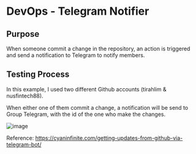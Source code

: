 # DevOps - Telegram Notifier

## Purpose

When someone commit a change in the repository, an action is triggered and send a notification to Telegram to notify members.



## Testing Process

In this example, I used two different Github accounts (tirahlim & nusfintech88).

When either one of them commit a change, a notification will be send to Group Telegram, with the id of the one who make the changes.

![image](https://user-images.githubusercontent.com/107233218/205590027-0a2b16ef-4385-41ea-af33-4d897eda57b8.png)



Reference: https://cyaninfinite.com/getting-updates-from-github-via-telegram-bot/
